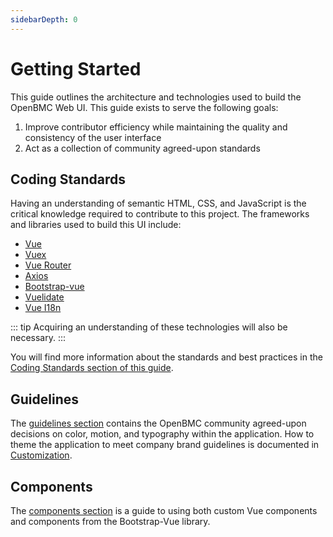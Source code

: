 ```yaml
---
sidebarDepth: 0
---
```


# Getting Started

This guide outlines the architecture and technologies used to build the OpenBMC
Web UI. This guide exists to serve the following goals:

1. Improve contributor efficiency while maintaining the quality and consistency
   of the user interface
1. Act as a collection of community agreed-upon standards

## Coding Standards

Having an understanding of semantic HTML, CSS, and JavaScript is the critical
knowledge required to contribute to this project. The frameworks and libraries
used to build this UI include:

- [Vue](https://vuejs.org/)
- [Vuex](https://vuex.vuejs.org/)
- [Vue Router](https://router.vuejs.org/)
- [Axios](https://github.com/axios/axios)
- [Bootstrap-vue](https://bootstrap-vue.js.org/)
- [Vuelidate](https://vuelidate.js.org/)
- [Vue I18n](https://kazupon.github.io/vue-i18n/)

::: tip Acquiring an understanding of these technologies will also be necessary.
:::

You will find more information about the standards and best practices in the
[Coding Standards section of this guide](/guide/coding-standards/).

## Guidelines

The [guidelines section](/guide/guidelines/colors.md) contains the OpenBMC
community agreed-upon decisions on color, motion, and typography within the
application. How to theme the application to meet company brand guidelines is
documented in [Customization](/customization/).

## Components

The [components section](/guide/components/) is a guide to using both custom Vue
components and components from the Bootstrap-Vue library.

